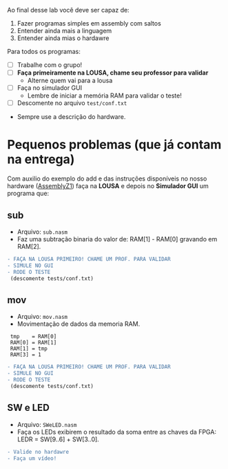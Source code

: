Ao final desse lab você deve ser capaz de:

1. Fazer programas simples em assembly com saltos 
1. Entender ainda mais a linguagem 
1. Entender ainda mias o hardawre

Para todos os programas:

- [ ] Trabalhe com o grupo!
- [ ] **Faça primeiramente na LOUSA, chame seu professor para validar**
    - Alterne quem vai para a lousa
- [ ] Faça no simulador GUI
    - Lembre de iniciar a memória RAM para validar o teste!
- [ ] Descomente no arquivo `test/conf.txt`
- Sempre use a descrição do hardware.


# Pequenos problemas (que já contam na entrega)

Com auxilio do exemplo do add e das instruções disponíveis no nosso hardware ([AssemblyZ1](AssemblyZ1)) faça na **LOUSA** e depois no **Simulador GUI** um programa que:

## sub

- Arquivo: `sub.nasm`
- Faz uma subtração binaria do valor de:  RAM[1] - RAM[0] gravando em RAM[2].

```diff
- FAÇA NA LOUSA PRIMEIRO! CHAME UM PROF. PARA VALIDAR
- SIMULE NO GUI
- RODE O TESTE 
 (descomente tests/conf.txt)
```

## mov

- Arquivo: `mov.nasm`
- Movimentação de dados da memoria RAM.

```
 tmp    = RAM[0]
 RAM[0] = RAM[1]
 RAM[1] = tmp
 RAM[3] = 1
```

```diff
- FAÇA NA LOUSA PRIMEIRO! CHAME UM PROF. PARA VALIDAR
- SIMULE NO GUI
- RODE O TESTE
 (descomente tests/conf.txt)
```

## SW e LED

- Arquivo: `SWeLED.nasm`
- Faça os LEDs exibirem o resultado da soma entre as chaves da FPGA: LEDR = SW[9..6] + SW[3..0].

```diff
- Valide no hardawre
- Faça um vídeo!
```